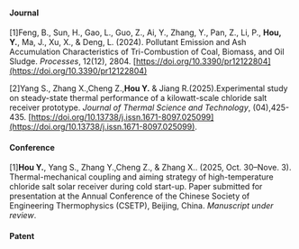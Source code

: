 #### Journal
\[1\]Feng, B., Sun, H., Gao, L., Guo, Z., Ai, Y., Zhang, Y., Pan, Z., Li, P., **Hou, Y.**, Ma, J., Xu, X., & Deng, L. (2024). Pollutant Emission and Ash Accumulation Characteristics of Tri-Combustion of Coal, Biomass, and Oil Sludge. *Processes*, 12(12), 2804. [https://doi.org/10.3390/pr12122804](https://doi.org/10.3390/pr12122804)  

\[2\]Yang S., Zhang X.,Cheng Z.,**Hou Y.** & Jiang R.(2025).Experimental study on steady-state thermal performance
 of a kilowatt-scale chloride salt receiver prototype. *Journal of Thermal Science and Technology*, (04),425-435. [https://doi.org/10.13738/j.issn.1671-8097.025099](https://doi.org/10.13738/j.issn.1671-8097.025099).
#### Conference
\[1\]**Hou Y.**, Yang S., Zhang Y.,Cheng Z., & Zhang X.. (2025, Oct. 30–Nove. 3). Thermal-mechanical coupling and aiming strategy of high-temperature chloride salt solar receiver during cold start-up. Paper submitted for presentation at the Annual Conference of the Chinese Society of Engineering Thermophysics (CSETP), Beijing, China. *Manuscript under review*.

#### Patent


